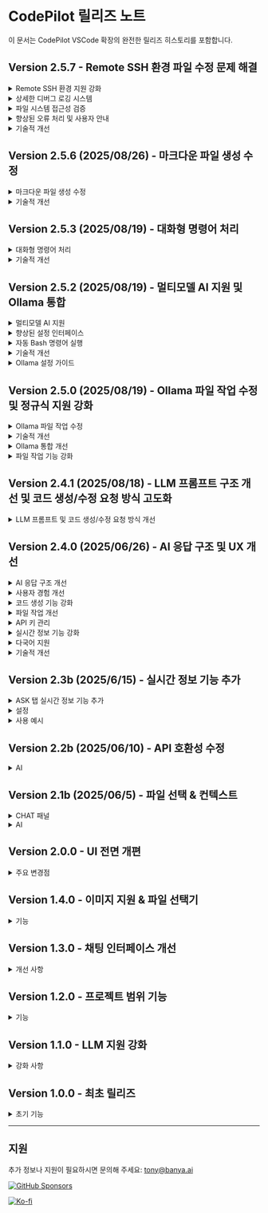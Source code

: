 # CodePilot 릴리즈 노트

이 문서는 CodePilot VSCode 확장의 완전한 릴리즈 히스토리를 포함합니다.

## Version 2.5.7 - Remote SSH 환경 파일 수정 문제 해결

<details>
<summary>Remote SSH 환경 지원 강화</summary>

- **Remote SSH 환경 파일 수정 문제 해결**: VSCode Remote SSH 환경에서 LLM 응답 후 소스코드 수정이 안 되는 문제 완전 해결
- **향상된 경로 처리**: Remote SSH 환경에서 워크스페이스 경로와 파일 경로를 정확히 해석하는 로직 개선
- **URI 스키마 감지**: Remote 환경(`vscode-remote://`)과 로컬 환경(`file://`)을 자동으로 구분하여 처리
- **경로 정규화**: `path.resolve()`를 사용하여 상대 경로와 절대 경로를 정확히 처리
- **워크스페이스 경계 검증**: 파일이 워크스페이스 내부/외부에 있는지 정확히 판단하여 적절한 URI 생성

</details>

<details>
<summary>상세한 디버그 로깅 시스템</summary>

- **경로 처리 과정 추적**: 워크스페이스 경로, 절대 경로, 정규화된 경로를 모두 로깅하여 문제 진단 가능
- **파일 작업 단계별 로깅**: 파일 생성/수정/삭제 과정의 각 단계를 상세히 기록
- **오류 상세 정보**: 오류 발생 시 name, message, code, stack 정보를 모두 로깅하여 문제 해결 지원
- **Remote SSH 디버그 태그**: `[Remote SSH Debug]` 태그로 Remote SSH 관련 로그를 쉽게 식별 가능

</details>

<details>
<summary>파일 시스템 접근성 검증</summary>

- **디렉토리 접근성 테스트**: 파일 작업 전 부모 디렉토리 접근 가능 여부를 미리 확인
- **Remote URI 처리**: Remote SSH 환경에서 올바른 URI 스키마를 유지하여 파일 시스템 접근 보장
- **권한 및 경로 오류 감지**: 다양한 파일 시스템 오류에 대한 구체적인 안내 메시지 제공
- **접근 불가능 경로 경고**: Remote 환경에서 접근할 수 없는 경로에 대한 사전 경고

</details>

<details>
<summary>향상된 오류 처리 및 사용자 안내</summary>

- **권한 오류**: `EACCES`, `EPERM` 등 권한 관련 오류에 대한 구체적 해결 방법 안내
- **파일 없음 오류**: `ENOENT` 오류에 대한 경로 확인 및 해결 방법 안내
- **디렉토리 오류**: `ENOTDIR` 오류에 대한 경로 구조 확인 안내
- **파일 존재 오류**: `EEXIST` 오류에 대한 파일 상태 확인 안내
- **Remote SSH 환경 특화 메시지**: Remote SSH 환경에서 발생할 수 있는 문제에 대한 맞춤형 해결 방법 제공

</details>

<details>
<summary>기술적 개선</summary>

- **경로 해석 로직 개선**: Remote SSH 환경에서 복잡한 경로 구조를 정확히 처리
- **파일 시스템 API 활용**: VSCode의 `vscode.workspace.fs` API를 최대한 활용하여 안정성 향상
- **오류 복구 메커니즘**: 파일 작업 실패 시 대안 경로로 자동 전환하는 폴백 시스템
- **성능 최적화**: 불필요한 파일 시스템 호출을 줄이고 효율적인 경로 처리

</details>

## Version 2.5.6 (2025/08/26) - 마크다운 파일 생성 수정

<details>
<summary>마크다운 파일 생성 수정</summary>

- **3단계 정규식 시스템**: 마크다운 파일 감지를 위한 강력한 3단계 정규식 시스템 구현
- **순차적 폴백 메커니즘**: 하나의 정규식 패턴이 실패하면 시스템이 자동으로 다음 패턴을 시도
- **향상된 패턴 매칭**: 
  - 1단계: 작업 요약 및 설명 섹션을 포함한 엄격한 패턴
  - 2단계: 기본 지시어만 고려하는 중간 패턴
  - 3단계: 모든 내용을 캡처하는 간단한 패턴
- **개선된 디버깅**: 정규식 매칭 과정을 추적하기 위한 포괄적인 로깅 추가
- **안정적인 파일 생성**: 요청 시 마크다운 파일이 일관되게 생성됨

</details>

<details>
<summary>기술적 개선</summary>

- **정규식 패턴 최적화**: 마크다운 파일 감지 패턴 단순화 및 개선
- **오류 처리**: 파일 생성 작업에 대한 더 나은 오류 처리
- **디버그 로깅**: 파일 생성 문제 해결을 위한 향상된 로깅 시스템
- **코드 안정성**: 파일 생성 시스템의 전반적인 안정성 개선

</details>

## Version 2.5.3 (2025/08/19) - 대화형 명령어 처리

<details>
<summary>대화형 명령어 처리</summary>

- **대화형 명령어 감지**: npm create, git clone, SSH, Docker 등 대화형 명령어 자동 감지
- **자동 응답 시스템**: 일반적인 대화형 시나리오에 대한 기본 응답 제공
- **명령어 시퀀스 실행**: 적절한 타이밍으로 여러 명령어를 순차적으로 처리
- **기본 응답 지원**: 
  - npm create 명령어: 기본 응답 'y' (yes)
  - git clone: Enter 키만 누름
  - SSH 연결: 호스트 키 확인을 위한 'yes'
  - Docker 대화형 명령어: 컨테이너에서 빠져나오기 위한 'exit'
- **명령어 시퀀스 관리**: 명령어 시퀀스의 상태 추적 및 중단 기능
- **향상된 사용자 경험**: 대화형 명령어 실행에 대한 실시간 알림

</details>

<details>
<summary>기술적 개선</summary>

- **새로 추가된 함수들**:
  - `isInteractiveCommand()`: 대화형 명령어 감지
  - `getDefaultResponseForCommand()`: 기본 응답 제공
  - `handleInteractiveCommand()`: 대화형 명령어 처리
  - `executeCommandSequence()`: 명령어 시퀀스 실행
  - `getCommandSequenceStatus()`: 실행 상태 추적
  - `stopCommandSequence()`: 명령어 시퀀스 중단
- **향상된 터미널 관리**: 타이밍과 응답 처리가 개선된 명령어 실행
- **더 나은 오류 처리**: 대화형 명령어에 대한 포괄적인 오류 보고

</details>

## Version 2.5.2 (2025/08/19) - 멀티모델 AI 지원 및 Ollama 통합

<details>
<summary>멀티모델 AI 지원</summary>

- **Ollama 통합**: 로컬 Ollama Gemma3:27b 모델 지원 추가
- **동적 모델 선택**: 설정에서 Gemini와 Ollama 중 선택 가능한 AI 모델 드롭다운
- **모델별 설정**: 선택된 모델에 따라 관련 설정 자동 활성화/비활성화
- **통합 LLM 서비스**: Gemini와 Ollama API 호출을 처리하는 중앙화된 서비스
- **오프라인 기능**: 로컬 Ollama 서버로 완전한 오프라인 AI 처리

</details>

<details>
<summary>향상된 설정 인터페이스</summary>

- **AI 모델 설정**: AI 모델 선택 드롭다운 (Gemini 2.5 Pro Flash / Gemma3:27b)
- **Ollama API URL 설정**: 로컬 Ollama 서버 주소 설정 입력 필드
- **Banya 라이센스 관리**: 라이센스 시리얼 입력 및 검증 시스템
- **동적 UI**: 모델 선택에 따라 설정 섹션 자동 활성화/비활성화
- **기본 설정**: Gemini 2.5 Pro Flash를 기본 모델로 설정

</details>

<details>
<summary>자동 Bash 명령어 실행</summary>

- **Bash 명령어 감지**: LLM 응답에서 ```bash 코드 블록을 자동으로 감지
- **터미널 통합**: 감지된 명령어를 VSCode 통합 터미널에서 실행
- **다중 명령어 지원**: 단일 응답에서 여러 명령어를 순차적으로 처리
- **대화형 명령어 처리**: npm create, git clone, SSH 연결 등 대화형 명령어 자동 응답
- **사용자 알림**: 실행된 명령어에 대한 실시간 피드백 (성공/오류 상태)
- **CodePilot 터미널**: CodePilot 명령어 실행을 위한 전용 터미널 인스턴스
- **자동 터미널 활성화**: 명령어 실행 시 터미널 자동 표시
- **오류 처리**: 명령어 실행 실패에 대한 포괄적인 오류 보고
- **시스템 프롬프트 개선**: bash 명령어 형식 예시를 포함한 AI 지시사항 업데이트

</details>

<details>
<summary>기술적 개선</summary>

- **네트워크 안정성**: 로컬 연결을 위해 fetch를 Node.js HTTP 모듈로 교체
- **웹뷰 안전성**: disposed 웹뷰 에러 방지를 위한 safePostMessage 함수 추가
- **에러 처리**: 네트워크 연결 문제에 대한 향상된 에러 처리
- **타입 안전성**: TypeScript 타입 정의 및 에러 검사 개선
- **성능**: 메시지 처리 및 웹뷰 통신 최적화
- **터미널 관리**: bash 명령어 추출 및 실행 기능을 갖춘 새로운 터미널 관리자

</details>

<details>
<summary>Ollama 설정 가이드</summary>

- **서버 설치**: curl -fsSL https://ollama.ai/install.sh | sh
- **모델 다운로드**: ollama pull gemma3:27b
- **서버 시작**: ollama serve
- **API URL**: 기본값 http://localhost:11434
- **네트워크 설정**: 로컬 네트워크 주소 지원

</details>

## Version 2.5.0 (2025/08/19) - Ollama 파일 작업 수정 및 정규식 지원 강화

<details>
<summary>Ollama 파일 작업 수정</summary>

- **파일 경로 파싱 수정**: Ollama 응답에서 파일명에 `**` 접미사가 포함되는 문제 해결
- **정규식 패턴 강화**: Ollama 응답의 마크다운 헤더(`##`) 처리 기능 추가
- **파일명 정리**: 파일 경로에서 `**` 접미사 자동 제거로 정확한 매칭 보장
- **컨텍스트 파일 매칭**: 수정된 파일을 컨텍스트 파일 목록에서 찾지 못하는 문제 해결
- **디버깅 로그**: 정규식 매치 그룹에 대한 상세 로깅으로 문제 해결 개선

</details>

<details>
<summary>기술적 개선</summary>

- **정규식 패턴 강화**: `(?:##\s*)?(새 파일|수정 파일):\s+([^\r\n]+?)(?:\r?\n\s*\r?\n```[^\n]*\r?\n([\s\S]*?)\r?\n```)/g` 패턴으로 업데이트
- **파일 경로 처리**: `llmSpecifiedPath.replace(/\*\*$/, '')`로 파일명 정리 기능 추가
- **PromptType Import 수정**: `geminiService`에서 `llmService`로 import 경로 수정
- **중복 타입 정의 제거**: `ollamaService.ts`에서 중복된 `PromptType` 정의 제거
- **시스템 프롬프트 강화**: 파일 생성 지시사항이 포함된 Ollama 시스템 프롬프트 개선

</details>

<details>
<summary>Ollama 통합 개선</summary>

- **외부 서버 지원**: 외부 Ollama 서버(Vessl AI 등) 지원 강화
- **SSL 인증서 처리**: 외부 HTTPS 서버를 위한 SSL 인증서 우회 기능 추가
- **API 엔드포인트 유연성**: `/api/generate`(로컬) 및 `/api/chat`(외부) 엔드포인트 지원
- **사용자 설정 가능한 엔드포인트**: 설정에서 엔드포인트 선택을 위한 드롭다운 추가
- **응답 형식 처리**: 다양한 응답 형식의 자동 감지 및 처리

</details>

<details>
<summary>파일 작업 기능 강화</summary>

- **정확한 파일 매칭**: 파일 수정을 위한 컨텍스트 파일 목록 매칭 수정
- **다중 파일 지원**: 단일 응답에서 여러 파일 작업 처리 개선
- **에러 처리**: 파일 작업 실패에 대한 향상된 에러 메시지
- **성공 인디케이터**: 파일 생성, 수정, 삭제에 대한 명확한 성공/에러 인디케이터
- **디버그 정보**: 파일 작업 디버깅을 위한 포괄적인 로깅 추가

</details>

## Version 2.4.1 (2025/08/18) - LLM 프롬프트 구조 개선 및 코드 생성/수정 요청 방식 고도화

<details>
<summary>LLM 프롬프트 및 코드 생성/수정 요청 방식 개선</summary>

- LLM(대형 언어 모델)에게 코드 생성/수정/삭제 요청 시, 엄격한 출력 형식과 규칙을 시스템 프롬프트로 명시하도록 개선
- 전체 파일 코드, 파일별 지시어(수정 파일/새 파일/삭제 파일), 작업 요약, 상세 설명을 반드시 포함하도록 프롬프트 구조 강화
- 실제 코드 컨텍스트, 사용자 요청, 프로젝트 구조 정보가 함께 전달되어 AI의 작업 신뢰성 및 자동화 수준 향상
- 작업 요약(생성/수정/삭제 파일 목록)과 작업 수행 설명(동작 원리, 주요 함수/클래스, 개선점, 테스트 방법 등) 출력이 필수화됨
- 프롬프트 예시 및 규칙이 시스템 프롬프트에 명확히 포함되어, 일관된 응답 형식 보장
- geminiService.ts의 프롬프트 생성 로직을 직접 수정 및 고도화함(사용자 커스텀 반영)

</details>

## Version 2.4.0 (2025/06/26) - AI 응답 구조 및 UX 개선

<details>
<summary>AI 응답 구조 개선</summary>

- 코드 생성/수정/삭제 작업 시 명확한 파일 작업 지시어와 전체 코드 출력 필수화
- 작업 요약 및 상세 설명 출력 강화
- 에러 처리 및 사용자 피드백 개선

</details>

<details>
<summary>사용자 경험 개선</summary>

- 채팅 인터페이스 스크롤 문제 수정, 즉각적인 응답 가시성 확보
- 메시지 표시 순서 최적화: AI 응답 → 파일 작업 → 작업 요약 → 작업 설명
- 이모지 인디케이터 추가로 시각적 구분 강화:
  - 📁 파일 업데이트 결과
  - 📋 AI 작업 요약
  - 💡 작업 실행 설명
- 생각 중 애니메이션 타이밍 및 가시성 개선

</details>

<details>
<summary>코드 생성 기능 강화</summary>

- "수정 파일:", "새 파일:", "삭제 파일:" 등 파일 작업 지시어 필수화
- 부분 변경이 아닌 전체 파일 코드 출력
- 모든 작업에 대해 자동 작업 요약 생성
- 상세한 작업 설명 필수화

</details>

<details>
<summary>파일 작업 개선</summary>

- 순차 처리: 생각 중 애니메이션 제거 → 파일 작업 → 결과 표시
- 파일 작업 피드백 강화(성공/에러 인디케이터)
- 파일 생성, 수정, 삭제 시 에러 처리 개선
- 코드 수정 diff 보기 개선

</details>

<details>
<summary>API 키 관리</summary>

- Gemini API 키 설정을 라이선스에서 설정 메뉴로 이동
- 설정 패널에서 API 키 중앙 관리
- VS Code SecretStorage로 보안 강화
- API 키 유효성 검사 및 에러 처리 개선

</details>

<details>
<summary>실시간 정보 기능 강화</summary>

- 7일 예보 등 날씨 정보 강화
- 주제별 뉴스 검색 개선
- 주식 정보 표시 개선(변동률 등)
- 자연어 기반 정보 질의 강화

</details>

<details>
<summary>다국어 지원</summary>

- 포괄적 국제화(i18n) 지원 추가
- 지원 언어: 한국어, 영어, 중국어, 스페인어, 독일어, 프랑스어, 일본어
- 실시간 언어 전환 및 UI 즉시 반영
- 설정 인터페이스 현지화
- 언어 선호도 영구 저장
- 페이지 새로고침 없이 실시간 언어 변경

</details>

<details>
<summary>기술적 개선</summary>

- 웹뷰 메시지 처리 및 표시 문제 수정
- 코드 블록 렌더링 및 하이라이트 개선
- 맥락 관리 개선으로 AI 응답 품질 향상
- 에러 복구 및 사용자 알림 시스템 개선
- 언어 데이터 로딩 및 캐싱 최적화
- 언어 변경 시 UI 반응성 향상

</details>

## Version 2.3b (2025/6/15) - 실시간 정보 기능 추가

<details>
<summary>ASK 탭 실시간 정보 기능 추가</summary>

- 날씨 정보 조회(기상청 API 연동)
- 뉴스 정보 조회(NewsAPI 연동)
- 주식 정보 조회(Alpha Vantage API 연동)
- 실시간 정보에 대한 자연어 질의 지원

</details>

<details>
<summary>설정</summary>

- 외부 API 키 설정 옵션 추가(날씨, 뉴스, 주식)
- API 키를 VS Code 설정에 안전하게 관리
- 설정 페이지에 새로운 API 키 관리 섹션 추가
- 각 API 키별 개별 저장 버튼
- API 키 설정 상태 실시간 표시

</details>

<details>
<summary>사용 예시</summary>

- "서울 날씨" → 서울의 현재 날씨 정보
- "뉴스" → 최신 뉴스 헤드라인
- "주식" → 주요 주식 정보(AAPL, GOOGL, MSFT, TSLA, AMZN)

</details>

## Version 2.2b (2025/06/10) - API 호환성 수정

<details>
<summary>AI</summary>

- Gemini API의 미지원 webSearch 도구 관련 오류 수정
- API 호환성 문제로 웹 검색 기능 임시 제거
- ASK 탭이 웹 검색 없이도 동작하도록 개선
- API 호출 에러 처리 개선

</details>

## Version 2.1b (2025/06/5) - 파일 선택 & 컨텍스트

<details>
<summary>CHAT 패널</summary>

- CODE 탭에서 @ 버튼으로 파일 선택 기능 추가
- 선택한 파일을 흰색 테두리의 태그로 표시
- 선택한 파일이 여러 메시지에서 지속적으로 유지
- 파일 선택 영역과 입력 영역 사이에 구분선 추가
- 선택 파일 태그의 수직 중앙 정렬
- 파일 선택기가 설정된 프로젝트 루트 경로에서 시작
- 다중 파일 선택 지원

</details>

<details>
<summary>AI</summary>

- @ 버튼으로 선택한 파일을 LLM에 추가 컨텍스트로 포함
- CODE/ASK 탭 모두에서 파일 컨텍스트 동작
- 파일 작업 추적을 위한 맥락 처리 강화

</details>

## Version 2.0.0 - UI 전면 개편

<details>
<summary>주요 변경점</summary>

- 현대적 UI로 전면 개편
- CODE/ASK 탭이 있는 전용 뷰 컨테이너 추가
- 지속적 파일 선택 기능 구현
- 복사 기능이 있는 코드 블록 표시 강화
- 실시간 정보 기능 추가

</details>

## Version 1.4.0 - 이미지 지원 & 파일 선택기

<details>
<summary>기능</summary>

- 코드 분석을 위한 이미지 지원 추가
- 파일 선택기 기능 구현
- 맥락 관리 강화

</details>

## Version 1.3.0 - 채팅 인터페이스 개선

<details>
<summary>개선 사항</summary>

- 코드 블록 표시 개선
- 파일 작업 추적 기능 추가
- 에러 처리 개선

</details>

## Version 1.2.0 - 프로젝트 범위 기능

<details>
<summary>기능</summary>

- 프로젝트 범위 코드 감시 추가
- 자동 디버그 기능 구현
- 다양한 UI 이슈 수정

</details>

## Version 1.1.0 - LLM 지원 강화

<details>
<summary>강화 사항</summary>

- 커스텀 LLM 모델 지원 추가
- 코드 생성 정확도 향상
- 자연어 처리 강화

</details>

## Version 1.0.0 - 최초 릴리즈

<details>
<summary>초기 기능</summary>

CodePilot의 최초 릴리즈

</details>

---

## 지원

추가 정보나 지원이 필요하시면 문의해 주세요: tony@banya.ai

[![GitHub Sponsors](https://img.shields.io/badge/GitHub%20Sponsors-%E2%9D%A4%EF%B8%8F-red?style=for-the-badge&logo=github)](https://github.com/sponsors/tonythefreedom)

[![Ko-fi](https://img.shields.io/badge/Ko--fi-%E2%98%95%EF%B8%8F-purple?style=for-the-badge&logo=ko-fi)](https://ko-fi.com/lizsong)
